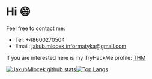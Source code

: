 # Hi :smile:
Feel free to contact me:  
* Tel: +48600270504  
* Email: jakub.mlocek.informatyka@gmail.com

If you are interested here is my TryHackMe profile: [THM](https://tryhackme.com/p/sztocu)

[![JakubMlocek github stats](https://github-readme-stats.vercel.app/api?username=JakubMlocek&count_private=true&show_icons=true&theme=radical&hide_rank=false)](https://github.com/JakubMlocek/github-readme-stats)[![Top Langs](https://github-readme-stats.vercel.app/api/top-langs/?username=JakubMlocek)](https://github.com/JakubMlocek/github-readme-stats)


